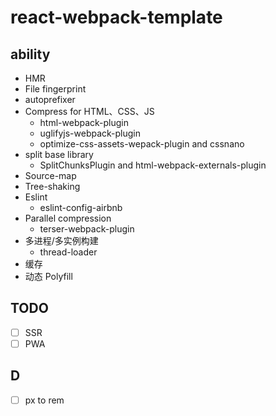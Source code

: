 # react-webpack-template

## ability

- HMR
- File fingerprint
- autoprefixer
- Compress for HTML、CSS、JS
  - html-webpack-plugin
  - uglifyjs-webpack-plugin
  - optimize-css-assets-wepack-plugin and cssnano
- split base library
  - SplitChunksPlugin and html-webpack-externals-plugin
- Source-map
- Tree-shaking
- Eslint
  - eslint-config-airbnb
- Parallel compression
  - terser-webpack-plugin
- 多进程/多实例构建
  - thread-loader
- 缓存
- 动态 Polyfill

## TODO

- [ ] SSR
- [ ] PWA

## D
- [ ] px to rem